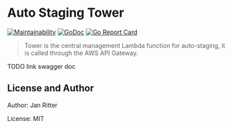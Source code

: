 # Auto Staging Tower

[![Maintainability](https://api.codeclimate.com/v1/badges/6a32b4e0cf97b4cf635d/maintainability)](https://codeclimate.com/github/auto-staging/tower/maintainability)
[![GoDoc](https://godoc.org/github.com/auto-staging/tower?status.svg)](https://godoc.org/github.com/auto-staging/tower)
[![Go Report Card](https://goreportcard.com/badge/github.com/auto-staging/tower)](https://goreportcard.com/report/github.com/auto-staging/tower)

> Tower is the central management Lambda function for auto-staging, it is called through the AWS API Gateway.

TODO link swagger doc

## License and Author

Author: Jan Ritter

License: MIT